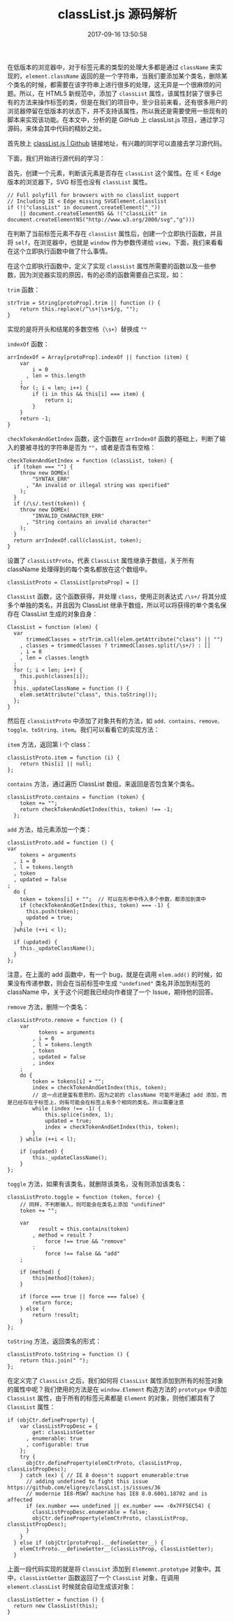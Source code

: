 ﻿---
title: classList.js 源码解析
date: 2017-09-16 13:50:58
categories: coding
tags:
  - JavaScript
---

在低版本的浏览器中，对于标签元素的类型的处理大多都是通过 `className` 来实现的，`element.className` 返回的是一个字符串，当我们要添加某个类名，删除某个类名的时候，都需要在该字符串上进行很多的处理，这无异是一个很麻烦的问题。所以，在 HTML5 新规范中，添加了 `classList` 属性，该属性封装了很多已有的方法来操作标签的类，但是在我们的项目中，至少目前来看，还有很多用户的浏览器停留在低版本的状态下，并不支持该属性，所以我还是需要使用一些现有的脚本来实现该功能。在本文中，分析的是 GitHub 上 classList.js 项目，通过学习源码，来体会其中代码的精妙之处。

<!--more-->

首先放上 [classList.js | Github](https://github.com/eligrey/classList.js) 链接地址，有兴趣的同学可以直接去学习源代码。

下面，我们开始进行源代码的学习：

首先，创建一个元素，判断该元素是否存在 `classList` 这个属性。在 IE < Edge 版本的浏览器下，SVG 标签也没有 `classList` 属性。

```
// Full polyfill for browsers with no classlist support
// Including IE < Edge missing SVGElement.classlist
if (!("classList" in document.createElement("_")) 
    || document.createElementNS && !("classList" in document.createElementNS("http://www.w3.org/2000/svg","g")))
```

在判断了当前标签元素不存在 `classList` 属性后，创建一个立即执行函数，并且将 `self`，在浏览器中，也就是 `window` 作为参数传递给 `view`，下面，我们来看看在这个立即执行函数中做了什么事情。

在这个立即执行函数中，定义了实现 `classList` 属性所需要的函数以及一些参数，因为浏览器实现的原因，有的必须的函数需要自己实现，如：

`trim` 函数：

```
strTrim = String[protoProp].trim || function () {
    return this.replace(/^\s+|\s+$/g, "");
}
```

实现的是将开头和结尾的多数空格（`\s+`）替换成 `""`


`indexOf` 函数：

```
arrIndexOf = Array[protoProp].indexOf || function (item) {
    var
        i = 0
      , len = this.length
    ;
    for (; i < len; i++) {
        if (i in this && this[i] === item) {
            return i;
        }
    }
    return -1;
}
```

`checkTokenAndGetIndex` 函数，这个函数在 `arrIndexOf` 函数的基础上，判断了输入的要被寻找的字符串是否为 `""`，或者是否含有空格：

```
checkTokenAndGetIndex = function (classList, token) {
  if (token === "") {
    throw new DOMEx(
        "SYNTAX_ERR"
      , "An invalid or illegal string was specified"
    );
  }
  if (/\s/.test(token)) {
    throw new DOMEx(
        "INVALID_CHARACTER_ERR"
      , "String contains an invalid character"
    );
  }
  return arrIndexOf.call(classList, token);
}
```

设置了 `classListProto`，代表 `ClassList` 属性继承于数组，关于所有 className 处理得到的每个类名都放在这个数组中。

```
classListProto = ClassList[protoProp] = []
```

`ClassList` 函数，这个函数获得，并处理 `class`，使用正则表达式 `/\s+/` 将其分成多个单独的类名，并且因为 ClassList 继承于数组，所以可以将获得的单个类名保存在 ClassList 生成的对象自身：

```
ClassList = function (elem) {
  var
      trimmedClasses = strTrim.call(elem.getAttribute("class") || "")
    , classes = trimmedClasses ? trimmedClasses.split(/\s+/) : []
    , i = 0
    , len = classes.length
  ;
  for (; i < len; i++) {
    this.push(classes[i]);
  }
  this._updateClassName = function () {
    elem.setAttribute("class", this.toString());
  };
}
```

然后在 `classListProto` 中添加了对象共有的方法，如 `add、contains、remove、toggle、toString、item`。我们可以看看它的实现方法：

`item` 方法，返回第 i 个 class：

```
classListProto.item = function (i) {
    return this[i] || null;
};
```

`contains` 方法，通过遍历 ClassList 数组，来返回是否包含某个类名。

```
classListProto.contains = function (token) {
    token += "";
    return checkTokenAndGetIndex(this, token) !== -1;
  };
```

`add` 方法，给元素添加一个类：

```
classListProto.add = function () {
var
    tokens = arguments
  , i = 0
  , l = tokens.length
  , token
  , updated = false
;
  do {
    token = tokens[i] + "";  // 可以在形参中传入多个参数，都添加到类中
    if (checkTokenAndGetIndex(this, token) === -1) {
      this.push(token);
      updated = true;
    }
  }while (++i < l);

  if (updated) {
    this._updateClassName();
  }
};
```

注意，在上面的 add 函数中，有一个 bug，就是在调用 `elem.add()` 的时候，如果没有传递参数，则会在当前标签中生成 `"undefined"` 类名并添加到标签的 className 中，关于这个问题我已经向作者提了一个 Issue，期待他的回答。

`remove` 方法，删除一个类名：

```
classListProto.remove = function () {
    var
          tokens = arguments
        , i = 0
        , l = tokens.length
        , token
        , updated = false
        , index
    ;
    do {
        token = tokens[i] + "";
        index = checkTokenAndGetIndex(this, token);
        // 这一点还是蛮有意思的，因为之前的 className 可能不是通过 add 添加，而是已经存在于标签上，则有可能会在标签上有多个相同的类名，所以需要注意
        while (index !== -1) {
            this.splice(index, 1);
            updated = true;
            index = checkTokenAndGetIndex(this, token);
        }
    } while (++i < l);

    if (updated) {
        this._updateClassName();
    }
};
```

`toggle` 方法，如果有该类名，就删除该类名，没有则添加该类名：

```
classListProto.toggle = function (token, force) {
    // 同样，不判断输入，则可能会在类名上添加 "undifined"
    token += "";

    var
          result = this.contains(token)
        , method = result ?
            force !== true && "remove"
        :
            force !== false && "add"
    ;

    if (method) {
        this[method](token);
    }

    if (force === true || force === false) {
        return force;
    } else {
        return !result;
    }
};
```

`toString` 方法，返回类名的形式：

```
classListProto.toString = function () {
    return this.join(" ");
};
```

在定义完了 `ClassList` 之后，我们如何将 `ClassList` 属性添加到所有的标签对象的属性中呢？我们使用的方法是在 `window.Element` 构造方法的 `prototype` 中添加 `ClassList` 属性，由于所有的标签元素都是 `Element` 的对象，则他们都具有了 `ClassList` 属性：

```
if (objCtr.defineProperty) {
    var classListPropDesc = {
        get: classListGetter
      , enumerable: true
      , configurable: true
    };
    try {
      objCtr.defineProperty(elemCtrProto, classListProp, classListPropDesc);
    } catch (ex) { // IE 8 doesn't support enumerable:true
      // adding undefined to fight this issue https://github.com/eligrey/classList.js/issues/36
      // modernie IE8-MSW7 machine has IE8 8.0.6001.18702 and is affected
      if (ex.number === undefined || ex.number === -0x7FF5EC54) {
        classListPropDesc.enumerable = false;
        objCtr.defineProperty(elemCtrProto, classListProp, classListPropDesc);
      }
    }
  } else if (objCtr[protoProp].__defineGetter__) {
    elemCtrProto.__defineGetter__(classListProp, classListGetter);
  }
```

上面一段代码实现的就是将 `ClassList` 添加到 `Elememnt.prototype` 对象中。其中，`classListGetter` 函数返回了一个 `ClassList` 对象，在调用 `element.classList` 时候就会自动生成该对象：

```
classListGetter = function () {
  return new ClassList(this);
}
```



